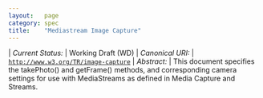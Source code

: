 ```yaml
---
layout:   page
category: spec
title:    "Mediastream Image Capture"
---
```


| *Current Status:* | Working Draft (WD)
| *Canonical URI:* | [`http://www.w3.org/TR/image-capture`](http://www.w3.org/TR/image-capture)
| *Abstract:* | This document specifies the takePhoto() and getFrame() methods, and corresponding camera settings for use with MediaStreams as defined in Media Capture and Streams.